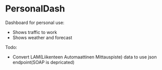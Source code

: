 # PersonalDash

Dashboard for personal use:

  * Shows traffic to work
  * Shows weather and forecast

Todo:

  * Convert LAM(Liikenteen Automaattinen Mittauspiste) data to use json endpoint(SOAP is depricated)
